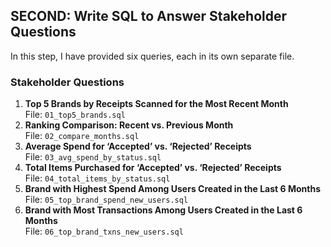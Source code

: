 ## SECOND: Write SQL to Answer Stakeholder Questions

In this step, I have provided six queries, each in its own separate file.


### Stakeholder Questions

1. **Top 5 Brands by Receipts Scanned for the Most Recent Month**  
   File: `01_top5_brands.sql`  
2. **Ranking Comparison: Recent vs. Previous Month**  
   File: `02_compare_months.sql`  
3. **Average Spend for ‘Accepted’ vs. ‘Rejected’ Receipts**  
   File: `03_avg_spend_by_status.sql`  
4. **Total Items Purchased for ‘Accepted’ vs. ‘Rejected’ Receipts**  
   File: `04_total_items_by_status.sql`  
5. **Brand with Highest Spend Among Users Created in the Last 6 Months**  
   File: `05_top_brand_spend_new_users.sql`  
6. **Brand with Most Transactions Among Users Created in the Last 6 Months**  
   File: `06_top_brand_txns_new_users.sql`  
